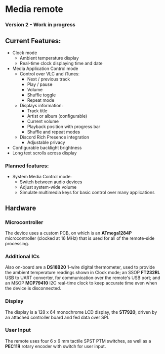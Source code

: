 # Media remote
### Version 2 - Work in progress


## Current Features:
- Clock mode
    - Ambient temperature display
    - Real-time clock displaying time and date
- Media Application Control mode
    - Control over VLC and iTunes:
        - Next / previous track
        - Play / pause
        - Volume
        - Shuffle toggle
        - Repeat mode
    - Displays information:
        - Track title
        - Artist or album (configurable)
        - Current volume
        - Playback position with progress bar
        - Shuffle and repeat modes
    - Discord Rich Presence integration
        - Adjustable privacy
- Configurable backlight brightness
- Long text scrolls across display

### Planned features:
- System Media Control mode:
    - Switch between audio devices
    - Adjust system-wide volume
    - Simulate multimedia keys for basic control over many applications

## Hardware
### Microcontroller
The device uses a custom PCB, on which is an **ATmega1284P** microcontroller (clocked at 16 MHz) that is used for all of the remote-side processing.

### Additional ICs
Also on-board are a **DS18B20** 1-wire digital thermometer, used to provide the ambient temperature readings shown in Clock mode; an SSOP **FT232RL** USB to UART converter, for communication over the remote's USB port; and an MSOP **MCP79410** I2C real-time clock to keep accurate time even when the device is disconnected.

### Display
The display is a 128 x 64 monochrome LCD display, the **ST7920**, driven by an attached controller board and fed data over SPI.

### User Input
The remote uses four 6 x 6 mm tactile SPST PTM switches, as well as a **PEC11R** rotary encoder with switch for user input.
